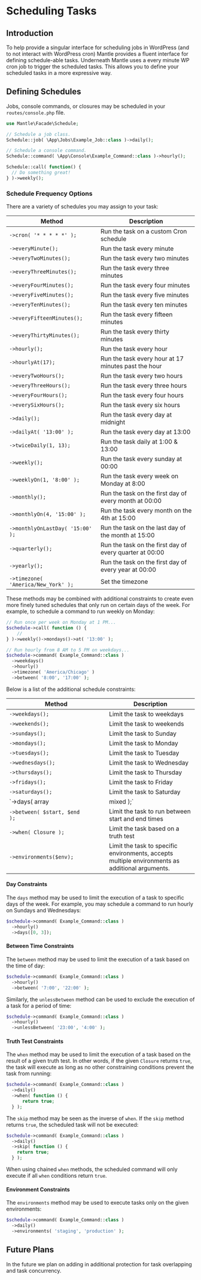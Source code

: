 # Scheduling Tasks

## Introduction

To help provide a singular interface for scheduling jobs in WordPress (and to
not interact with WordPress cron) Mantle provides a fluent interface for
defining schedule-able tasks. Underneath Mantle uses a every minute WP cron
job to trigger the scheduled tasks. This allows you to define your scheduled
tasks in a more expressive way.

## Defining Schedules

Jobs, console commands, or closures may be scheduled in your `routes/console.php` file.

```php title="routes/console.php"
use Mantle\Facade\Schedule;

// Schedule a job class.
Schedule::job( \App\Jobs\Example_Job::class )->daily();

// Schedule a console command.
Schedule::command( \App\Console\Example_Command::class )->hourly();

Schedule::call( function() {
  // Do something great!
} )->weekly();
```

### Schedule Frequency Options
There are a variety of schedules you may assign to your task:

Method  | Description
------------- | -------------
`->cron( '* * * * *' );`  |  Run the task on a custom Cron schedule
`->everyMinute();`  |  Run the task every minute
`->everyTwoMinutes();`  |  Run the task every two minutes
`->everyThreeMinutes();`  |  Run the task every three minutes
`->everyFourMinutes();`  |  Run the task every four minutes
`->everyFiveMinutes();`  |  Run the task every five minutes
`->everyTenMinutes();`  |  Run the task every ten minutes
`->everyFifteenMinutes();`  |  Run the task every fifteen minutes
`->everyThirtyMinutes();`  |  Run the task every thirty minutes
`->hourly();`  |  Run the task every hour
`->hourlyAt(17);`  |  Run the task every hour at 17 minutes past the hour
`->everyTwoHours();`  |  Run the task every two hours
`->everyThreeHours();`  |  Run the task every three hours
`->everyFourHours();`  |  Run the task every four hours
`->everySixHours();`  |  Run the task every six hours
`->daily();`  |  Run the task every day at midnight
`->dailyAt( '13:00' );`  |  Run the task every day at 13:00
`->twiceDaily(1, 13);`  |  Run the task daily at 1:00 & 13:00
`->weekly();`  |  Run the task every sunday at 00:00
`->weeklyOn(1, '8:00' );`  |  Run the task every week on Monday at 8:00
`->monthly();`  |  Run the task on the first day of every month at 00:00
`->monthlyOn(4, '15:00' );`  |  Run the task every month on the 4th at 15:00
`->monthlyOnLastDay( '15:00' );` | Run the task on the last day of the month at 15:00
`->quarterly();` |  Run the task on the first day of every quarter at 00:00
`->yearly();`  |  Run the task on the first day of every year at 00:00
`->timezone( 'America/New_York' );` | Set the timezone

These methods may be combined with additional constraints to create even more
finely tuned schedules that only run on certain days of the week. For example,
to schedule a command to run weekly on Monday:

```php
// Run once per week on Monday at 1 PM...
$schedule->call( function () {
    //
} )->weekly()->mondays()->at( '13:00' );

// Run hourly from 8 AM to 5 PM on weekdays...
$schedule->command( Example_Command::class )
  ->weekdays()
  ->hourly()
  ->timezone( 'America/Chicago' )
  ->between( '8:00', '17:00' );
```

Below is a list of the additional schedule constraints:

Method  | Description
------------- | -------------
`->weekdays();`  |  Limit the task to weekdays
`->weekends();`  |  Limit the task to weekends
`->sundays();`  |  Limit the task to Sunday
`->mondays();`  |  Limit the task to Monday
`->tuesdays();`  |  Limit the task to Tuesday
`->wednesdays();`  |  Limit the task to Wednesday
`->thursdays();`  |  Limit the task to Thursday
`->fridays();`  |  Limit the task to Friday
`->saturdays();`  |  Limit the task to Saturday
`->days( array|mixed );`  |  Limit the task to specific days
`->between( $start, $end                                                    );`  |  Limit the task to run between start and end times
`->when( Closure );`  |  Limit the task based on a truth test
`->environments($env);`  |  Limit the task to specific environments, accepts multiple environments as additional arguments.

#### Day Constraints

The `days` method may be used to limit the execution of a task to specific days
of the week. For example, you may schedule a command to run hourly on Sundays
and Wednesdays:

```php
$schedule->command( Example_Command::class )
  ->hourly()
  ->days([0, 3]);
```

#### Between Time Constraints

The `between` method may be used to limit the execution of a task based on the
time of day:

```php
$schedule->command( Example_Command::class )
  ->hourly()
  ->between( '7:00', '22:00' );
```

Similarly, the `unlessBetween` method can be used to exclude the execution of a
task for a period of time:

```php
$schedule->command( Example_Command::class )
  ->hourly()
  ->unlessBetween( '23:00', '4:00' );
  ```

#### Truth Test Constraints

The `when` method may be used to limit the execution of a task based on the
result of a given truth test. In other words, if the given `Closure` returns
`true`, the task will execute as long as no other constraining conditions
prevent the task from running:

```php
$schedule->command( Example_Command::class )
  ->daily()
  ->when( function () {
      return true;
  } );
```

The `skip` method may be seen as the inverse of `when`. If the `skip` method
returns `true`, the scheduled task will not be executed:

```php
$schedule->command( Example_Command::class )
  ->daily()
  ->skip( function () {
    return true;
  } );
```

When using chained `when` methods, the scheduled command will only execute if
all `when` conditions return `true`.

#### Environment Constraints

The `environments` method may be used to execute tasks only on the given
environments:

```php
$schedule->command( Example_Command::class )
  ->daily()
  ->environments( 'staging', 'production' );
```

## Future Plans

In the future we plan on adding in additional protection for task overlapping
and task concurrency.
